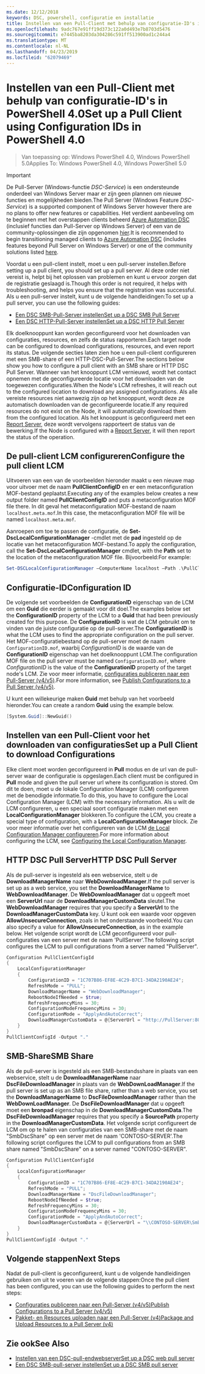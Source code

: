 ```yaml
---
ms.date: 12/12/2018
keywords: DSC, powershell, configuratie en installatie
title: Instellen van een Pull-Client met behulp van configuratie-ID's in PowerShell 4.0
ms.openlocfilehash: 9adc767e91ff19d373c122a0d493e7b8703d5476
ms.sourcegitcommit: e7445ba8203da304286c591ff513900ad1c244a4
ms.translationtype: MT
ms.contentlocale: nl-NL
ms.lasthandoff: 04/23/2019
ms.locfileid: "62079469"
---
```

# <a name="set-up-a-pull-client-using-configuration-ids-in-powershell-40"></a><span data-ttu-id="7f00d-103">Instellen van een Pull-Client met behulp van configuratie-ID's in PowerShell 4.0</span><span class="sxs-lookup"><span data-stu-id="7f00d-103">Set up a Pull Client using Configuration IDs in PowerShell 4.0</span></span>

><span data-ttu-id="7f00d-104">Van toepassing op: Windows PowerShell 4.0, Windows PowerShell 5.0</span><span class="sxs-lookup"><span data-stu-id="7f00d-104">Applies To: Windows PowerShell 4.0, Windows PowerShell 5.0</span></span>

> [!IMPORTANT]
> <span data-ttu-id="7f00d-105">De Pull-Server (Windows-functie *DSC-Service*) is een ondersteunde onderdeel van Windows Server maar er zijn geen plannen om nieuwe functies en mogelijkheden bieden.</span><span class="sxs-lookup"><span data-stu-id="7f00d-105">The Pull Server (Windows Feature *DSC-Service*) is a supported component of Windows Server however there are no plans to offer new features or capabilities.</span></span> <span data-ttu-id="7f00d-106">Het verdient aanbeveling om te beginnen met het overstappen clients beheerd [Azure Automation DSC](/azure/automation/automation-dsc-getting-started) (inclusief functies dan Pull-Server op Windows Server) of een van de community-oplossingen die zijn opgenomen [hier](pullserver.md#community-solutions-for-pull-service).</span><span class="sxs-lookup"><span data-stu-id="7f00d-106">It is recommended to begin transitioning managed clients to [Azure Automation DSC](/azure/automation/automation-dsc-getting-started) (includes features beyond Pull Server on Windows Server) or one of the community solutions listed [here](pullserver.md#community-solutions-for-pull-service).</span></span>

<span data-ttu-id="7f00d-107">Voordat u een pull-client instelt, moet u een pull-server instellen.</span><span class="sxs-lookup"><span data-stu-id="7f00d-107">Before setting up a pull client, you should set up a pull server.</span></span> <span data-ttu-id="7f00d-108">Al deze order niet vereist is, helpt bij het oplossen van problemen en kunt u ervoor zorgen dat de registratie geslaagd is.</span><span class="sxs-lookup"><span data-stu-id="7f00d-108">Though this order is not required, it helps with troubleshooting, and helps you ensure that the registration was successful.</span></span> <span data-ttu-id="7f00d-109">Als u een pull-server instelt, kunt u de volgende handleidingen:</span><span class="sxs-lookup"><span data-stu-id="7f00d-109">To set up a pull server, you can use the following guides:</span></span>

- [<span data-ttu-id="7f00d-110">Een DSC SMB-Pull-Server instellen</span><span class="sxs-lookup"><span data-stu-id="7f00d-110">Set up a DSC SMB Pull Server</span></span>](pullServerSmb.md)
- [<span data-ttu-id="7f00d-111">Een DSC HTTP-Pull-Server instellen</span><span class="sxs-lookup"><span data-stu-id="7f00d-111">Set up a DSC HTTP Pull Server</span></span>](pullServer.md)

<span data-ttu-id="7f00d-112">Elk doelknooppunt kan worden geconfigureerd voor het downloaden van configuraties, resources, en zelfs de status rapporteren.</span><span class="sxs-lookup"><span data-stu-id="7f00d-112">Each target node can be configured to download configurations, resources, and even report its status.</span></span> <span data-ttu-id="7f00d-113">De volgende secties laten zien hoe u een pull-client configureren met een SMB-share of een HTTP-DSC-Pull-Server.</span><span class="sxs-lookup"><span data-stu-id="7f00d-113">The sections below show you how to configure a pull client with an SMB share or HTTP DSC Pull Server.</span></span> <span data-ttu-id="7f00d-114">Wanneer van het knooppunt LCM vernieuwd, wordt het contact opnemen met de geconfigureerde locatie voor het downloaden van de toegewezen configuraties.</span><span class="sxs-lookup"><span data-stu-id="7f00d-114">When the Node's LCM refreshes, it will reach out to the configured location to download any assigned configurations.</span></span> <span data-ttu-id="7f00d-115">Als alle vereiste resources niet aanwezig zijn op het knooppunt, wordt deze ze automatisch downloaden van de geconfigureerde locatie.</span><span class="sxs-lookup"><span data-stu-id="7f00d-115">If any required resources do not exist on the Node, it will automatically download them from the configured location.</span></span> <span data-ttu-id="7f00d-116">Als het knooppunt is geconfigureerd met een [Report Server](reportServer.md), deze wordt vervolgens rapporteert de status van de bewerking.</span><span class="sxs-lookup"><span data-stu-id="7f00d-116">If the Node is configured with a [Report Server](reportServer.md), it will then report the status of the operation.</span></span>

## <a name="configure-the-pull-client-lcm"></a><span data-ttu-id="7f00d-117">De pull-client LCM configureren</span><span class="sxs-lookup"><span data-stu-id="7f00d-117">Configure the pull client LCM</span></span>

<span data-ttu-id="7f00d-118">Uitvoeren van een van de voorbeelden hieronder maakt u een nieuwe map voor uitvoer met de naam **PullClientConfigID** en er een metaconfiguration MOF-bestand geplaatst.</span><span class="sxs-lookup"><span data-stu-id="7f00d-118">Executing any of the examples below creates a new output folder named **PullClientConfigID** and puts a metaconfiguration MOF file there.</span></span> <span data-ttu-id="7f00d-119">In dit geval het metaconfiguration MOF-bestand de naam `localhost.meta.mof`.</span><span class="sxs-lookup"><span data-stu-id="7f00d-119">In this case, the metaconfiguration MOF file will be named `localhost.meta.mof`.</span></span>

<span data-ttu-id="7f00d-120">Aanroepen om toe te passen de configuratie, de **Set-DscLocalConfigurationManager** -cmdlet met de **pad** ingesteld op de locatie van het metaconfiguration MOF-bestand.</span><span class="sxs-lookup"><span data-stu-id="7f00d-120">To apply the configuration, call the **Set-DscLocalConfigurationManager** cmdlet, with the **Path** set to the location of the metaconfiguration MOF file.</span></span> <span data-ttu-id="7f00d-121">Bijvoorbeeld:</span><span class="sxs-lookup"><span data-stu-id="7f00d-121">For example:</span></span>

```powershell
Set-DSCLocalConfigurationManager –ComputerName localhost –Path .\PullClientConfigId –Verbose.
```

## <a name="configuration-id"></a><span data-ttu-id="7f00d-122">Configuratie-ID</span><span class="sxs-lookup"><span data-stu-id="7f00d-122">Configuration ID</span></span>

<span data-ttu-id="7f00d-123">De volgende set voorbeelden de **ConfigurationID** eigenschap van de LCM om een **Guid** die eerder is gemaakt voor dit doel.</span><span class="sxs-lookup"><span data-stu-id="7f00d-123">The examples below set the **ConfigurationID** property of the LCM to a **Guid** that had been previously created for this purpose.</span></span> <span data-ttu-id="7f00d-124">De **ConfigurationID** is wat de LCM gebruikt om te vinden van de juiste configuratie op de pull-server.</span><span class="sxs-lookup"><span data-stu-id="7f00d-124">The **ConfigurationID** is what the LCM uses to find the appropriate configuration on the pull server.</span></span> <span data-ttu-id="7f00d-125">Het MOF-configuratiebestand op de pull-server moet de naam `ConfigurationID.mof`, waarbij *ConfigurationID* is de waarde van de **ConfigurationID** eigenschap van het doelknooppunt LCM.</span><span class="sxs-lookup"><span data-stu-id="7f00d-125">The configuration MOF file on the pull server must be named `ConfigurationID.mof`, where *ConfigurationID* is the value of the **ConfigurationID** property of the target node's LCM.</span></span> <span data-ttu-id="7f00d-126">Zie voor meer informatie, [configuraties publiceren naar een Pull-Server (v4/v5)](publishConfigs.md).</span><span class="sxs-lookup"><span data-stu-id="7f00d-126">For more information, see [Publish Configurations to a Pull Server (v4/v5)](publishConfigs.md).</span></span>

<span data-ttu-id="7f00d-127">U kunt een willekeurige maken **Guid** met behulp van het voorbeeld hieronder.</span><span class="sxs-lookup"><span data-stu-id="7f00d-127">You can create a random **Guid** using the example below.</span></span>

```powershell
[System.Guid]::NewGuid()
```

## <a name="set-up-a-pull-client-to-download-configurations"></a><span data-ttu-id="7f00d-128">Instellen van een Pull-Client voor het downloaden van configuraties</span><span class="sxs-lookup"><span data-stu-id="7f00d-128">Set up a Pull Client to download Configurations</span></span>

<span data-ttu-id="7f00d-129">Elke client moet worden geconfigureerd in **Pull** modus en de url van de pull-server waar de configuratie is opgeslagen.</span><span class="sxs-lookup"><span data-stu-id="7f00d-129">Each client must be configured in **Pull** mode and given the pull server url where its configuration is stored.</span></span> <span data-ttu-id="7f00d-130">Om dit te doen, moet u de lokale Configuration Manager (LCM) configureren met de benodigde informatie.</span><span class="sxs-lookup"><span data-stu-id="7f00d-130">To do this, you have to configure the Local Configuration Manager (LCM) with the necessary information.</span></span> <span data-ttu-id="7f00d-131">Als u wilt de LCM configureren, u een speciaal soort configuratie maken met een **LocalConfigurationManager** blokkeren.</span><span class="sxs-lookup"><span data-stu-id="7f00d-131">To configure the LCM, you create a special type of configuration, with a **LocalConfigurationManager** block.</span></span> <span data-ttu-id="7f00d-132">Zie voor meer informatie over het configureren van de LCM [de Local Configuration Manager configureren](../managing-nodes/metaConfig4.md).</span><span class="sxs-lookup"><span data-stu-id="7f00d-132">For more information about configuring the LCM, see [Configuring the Local Configuration Manager](../managing-nodes/metaConfig4.md).</span></span>

## <a name="http-dsc-pull-server"></a><span data-ttu-id="7f00d-133">HTTP DSC Pull Server</span><span class="sxs-lookup"><span data-stu-id="7f00d-133">HTTP DSC Pull Server</span></span>

<span data-ttu-id="7f00d-134">Als de pull-server is ingesteld als een webservice, stelt u de **DownloadManagerName** naar **WebDownloadManager**.</span><span class="sxs-lookup"><span data-stu-id="7f00d-134">If the pull server is set up as a web service, you set the **DownloadManagerName** to **WebDownloadManager**.</span></span> <span data-ttu-id="7f00d-135">De **WebDownloadManager** dat u opgeeft moet een **ServerUrl** naar de **DownloadManagerCustomData** sleutel.</span><span class="sxs-lookup"><span data-stu-id="7f00d-135">The **WebDownloadManager** requires that you specify a **ServerUrl** to the **DownloadManagerCustomData** key.</span></span> <span data-ttu-id="7f00d-136">U kunt ook een waarde voor opgeven **AllowUnsecureConnection**, zoals in het onderstaande voorbeeld.</span><span class="sxs-lookup"><span data-stu-id="7f00d-136">You can also specify a value for **AllowUnsecureConnection**, as in the example below.</span></span> <span data-ttu-id="7f00d-137">Het volgende script wordt de LCM geconfigureerd voor pull-configuraties van een server met de naam 'PullServer'.</span><span class="sxs-lookup"><span data-stu-id="7f00d-137">The following script configures the LCM to pull configurations from a server named "PullServer".</span></span>

```powershell
Configuration PullClientConfigId
{
    LocalConfigurationManager
    {
        ConfigurationID = "1C707B86-EF8E-4C29-B7C1-34DA2190AE24";
        RefreshMode = "PULL";
        DownloadManagerName = "WebDownloadManager";
        RebootNodeIfNeeded = $true;
        RefreshFrequencyMins = 30;
        ConfigurationModeFrequencyMins = 30;
        ConfigurationMode = "ApplyAndAutoCorrect";
        DownloadManagerCustomData = @{ServerUrl = "http://PullServer:8080/PSDSCPullServer/PSDSCPullServer.svc"; AllowUnsecureConnection = “TRUE”}
    }
}
PullClientConfigId -Output "."
```

## <a name="smb-share"></a><span data-ttu-id="7f00d-138">SMB-Share</span><span class="sxs-lookup"><span data-stu-id="7f00d-138">SMB Share</span></span>

<span data-ttu-id="7f00d-139">Als de pull-server is ingesteld als een SMB-bestandsshare in plaats van een webservice, stelt u de **DownloadManagerName** naar **DscFileDownloadManager** in plaats van de **WebDownLoadManager**.</span><span class="sxs-lookup"><span data-stu-id="7f00d-139">If the pull server is set up as an SMB file share, rather than a web service, you set the **DownloadManagerName** to **DscFileDownloadManager** rather than the **WebDownLoadManager**.</span></span> <span data-ttu-id="7f00d-140">De **DscFileDownloadManager** dat u opgeeft moet een **bronpad** eigenschap in de **DownloadManagerCustomData**.</span><span class="sxs-lookup"><span data-stu-id="7f00d-140">The **DscFileDownloadManager** requires that you specify a **SourcePath** property in the **DownloadManagerCustomData**.</span></span> <span data-ttu-id="7f00d-141">Het volgende script configureert de LCM om op te halen van configuraties van een SMB-share met de naam "SmbDscShare" op een server met de naam 'CONTOSO-SERVER'.</span><span class="sxs-lookup"><span data-stu-id="7f00d-141">The following script configures the LCM to pull configurations from an SMB share named "SmbDscShare" on a server named "CONTOSO-SERVER".</span></span>

```powershell
Configuration PullClientConfigId
{
    LocalConfigurationManager
    {
        ConfigurationID = "1C707B86-EF8E-4C29-B7C1-34DA2190AE24";
        RefreshMode = "PULL";
        DownloadManagerName = "DscFileDownloadManager";
        RebootNodeIfNeeded = $true;
        RefreshFrequencyMins = 30;
        ConfigurationModeFrequencyMins = 30;
        ConfigurationMode = "ApplyAndAutoCorrect";
        DownloadManagerCustomData = @{ServerUrl = "\\CONTOSO-SERVER\SmbDscShare"}
    }
}
PullClientConfigId -Output "."
```

## <a name="next-steps"></a><span data-ttu-id="7f00d-142">Volgende stappen</span><span class="sxs-lookup"><span data-stu-id="7f00d-142">Next Steps</span></span>

<span data-ttu-id="7f00d-143">Nadat de pull-client is geconfigureerd, kunt u de volgende handleidingen gebruiken om uit te voeren van de volgende stappen:</span><span class="sxs-lookup"><span data-stu-id="7f00d-143">Once the pull client has been configured, you can use the following guides to perform the next steps:</span></span>

- [<span data-ttu-id="7f00d-144">Configuraties publiceren naar een Pull-Server (v4/v5)</span><span class="sxs-lookup"><span data-stu-id="7f00d-144">Publish Configurations to a Pull Server (v4/v5)</span></span>](publishConfigs.md)
- [<span data-ttu-id="7f00d-145">Pakket- en Resources uploaden naar een Pull-Server (v4)</span><span class="sxs-lookup"><span data-stu-id="7f00d-145">Package and Upload Resources to a Pull Server (v4)</span></span>](package-upload-resources.md)

## <a name="see-also"></a><span data-ttu-id="7f00d-146">Zie ook</span><span class="sxs-lookup"><span data-stu-id="7f00d-146">See Also</span></span>

- [<span data-ttu-id="7f00d-147">Instellen van een DSC-pull-endwebserver</span><span class="sxs-lookup"><span data-stu-id="7f00d-147">Set up a DSC web pull server</span></span>](pullServer.md)
- [<span data-ttu-id="7f00d-148">Een DSC SMB-pull-server instellen</span><span class="sxs-lookup"><span data-stu-id="7f00d-148">Set up a DSC SMB pull server</span></span>](pullServerSMB.md)
